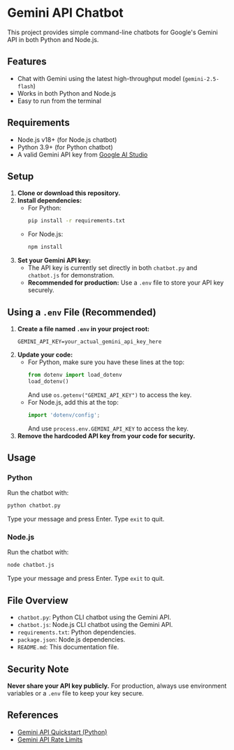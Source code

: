 # Gemini API Chatbot

This project provides simple command-line chatbots for Google's Gemini API in both Python and Node.js.

## Features
- Chat with Gemini using the latest high-throughput model (`gemini-2.5-flash`)
- Works in both Python and Node.js
- Easy to run from the terminal

## Requirements
- Node.js v18+ (for Node.js chatbot)
- Python 3.9+ (for Python chatbot)
- A valid Gemini API key from [Google AI Studio](https://aistudio.google.com/app/apikey)

## Setup
1. **Clone or download this repository.**
2. **Install dependencies:**
   - For Python:
     ```sh
     pip install -r requirements.txt
     ```
   - For Node.js:
     ```sh
     npm install
     ```
3. **Set your Gemini API key:**
   - The API key is currently set directly in both `chatbot.py` and `chatbot.js` for demonstration.
   - **Recommended for production:** Use a `.env` file to store your API key securely.

## Using a `.env` File (Recommended)

1. **Create a file named `.env` in your project root:**
   ```
   GEMINI_API_KEY=your_actual_gemini_api_key_here
   ```
2. **Update your code:**
   - For Python, make sure you have these lines at the top:
     ```python
     from dotenv import load_dotenv
     load_dotenv()
     ```
     And use `os.getenv("GEMINI_API_KEY")` to access the key.
   - For Node.js, add this at the top:
     ```js
     import 'dotenv/config';
     ```
     And use `process.env.GEMINI_API_KEY` to access the key.
3. **Remove the hardcoded API key from your code for security.**

## Usage

### Python
Run the chatbot with:
```sh
python chatbot.py
```
Type your message and press Enter. Type `exit` to quit.

### Node.js
Run the chatbot with:
```sh
node chatbot.js
```
Type your message and press Enter. Type `exit` to quit.

## File Overview
- `chatbot.py`: Python CLI chatbot using the Gemini API.
- `chatbot.js`: Node.js CLI chatbot using the Gemini API.
- `requirements.txt`: Python dependencies.
- `package.json`: Node.js dependencies.
- `README.md`: This documentation file.

## Security Note
**Never share your API key publicly.** For production, always use environment variables or a `.env` file to keep your key secure.

## References
- [Gemini API Quickstart (Python)](https://ai.google.dev/gemini-api/docs/quickstart?lang=python)
- [Gemini API Rate Limits](https://ai.google.dev/gemini-api/docs/rate-limits) 
